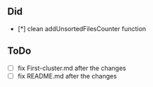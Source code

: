 ## Did

-   [*] clean addUnsortedFilesCounter function

## ToDo

-   [ ] fix First-cluster.md after the changes
-   [ ] fix README.md after the changes
